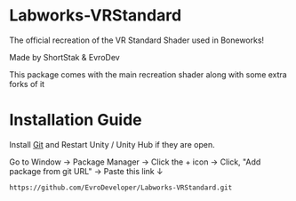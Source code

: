 # Labworks-VRStandard

The official recreation of the VR Standard Shader used in Boneworks!

Made by ShortStak & EvroDev

This package comes with the main recreation shader along with some extra forks of it

# Installation Guide

Install [Git](https://git-scm.com/) and Restart Unity / Unity Hub if they are open.

Go to Window -> Package Manager -> Click the + icon -> Click, "Add package from git URL" -> Paste this link ↓
```
https://github.com/EvroDeveloper/Labworks-VRStandard.git
```
